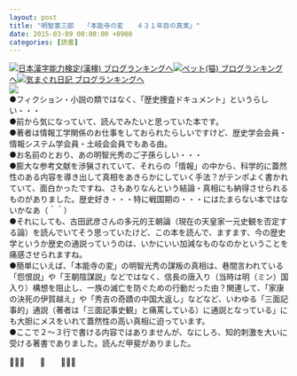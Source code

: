 ```yaml
---
layout: post
title: "明智憲三郎　　「本能寺の変　　４３１年目の真実」"
date: 2015-03-09 00:00:00 +0900
categories: [読書]
---
```


[![](/syuusyuu9701/assets/images/明智憲三郎-「本能寺の変-４３１年目の真実」-br_c_3028_1.gif)](http://blog.with2.net/link.php?1659096:3028 "日本漢字能力検定(漢検) ブログランキングへ")[日本漢字能力検定(漢検) ブログランキングへ](http://blog.with2.net/link.php?1659096:3028)[![](/syuusyuu9701/assets/images/明智憲三郎-「本能寺の変-４３１年目の真実」-br_c_1348_1.gif)](http://blog.with2.net/link.php?1659096:1348 "ペット(猫) ブログランキングへ")[ペット(猫) ブログランキングへ](http://blog.with2.net/link.php?1659096:1348)[![](/syuusyuu9701/assets/images/明智憲三郎-「本能寺の変-４３１年目の真実」-br_c_9257_1.gif)](http://blog.with2.net/link.php?1659096:9257 "気まぐれ日記 ブログランキングへ")[気まぐれ日記 ブログランキングへ](http://blog.with2.net/link.php?1659096:9257)　  
![](/syuusyuu9701/assets/images/明智憲三郎-「本能寺の変-４３１年目の真実」-c12943be6daffee8c44a3800d84104ec.png)  
●フィクション・小説の類ではなく、「歴史捜査ドキュメント」というらしい・・・  
●前から気になっていて、読んでみたいと思っていた本です。  
●著者は情報工学関係のお仕事をしておられたらしいですけど、歴史学会会員・情報システム学会員・土岐会会員でもある由。  
●お名前のとおり、あの明智光秀のご子孫らしい・・・  
●膨大な参考文献を渉猟されていて、それらの「情報」の中から、科学的に蓋然性のある内容を導き出して真相をあきらかにしていく手法？がテンポよく書かれていて、面白かったですね、さもありなんという結論・真相にも納得させられるものがありました。歴史好き・・・特に戦国期の・・・にはたまらない本ではないかなあ（＾＾）  
●それにしても、古田武彦さんの多元的王朝論（現在の天皇家一元史観を否定する論）を読んでいてそう思っていたけど、この本を読んで、ますます、今の歴史学というか歴史の通説っていうのは、いかにいい加減なものなのかということを痛感させられますね。  
●簡単にいえば、「本能寺の変」の明智光秀の謀叛の真相は、巷間言われている「怨恨説」や「王朝陰謀説」などではなく、信長の唐入り（当時は明（ミン）国入り）構想を阻止し、一族の滅亡を防ぐための行動だった由？関連して、「家康の決死の伊賀越え」や「秀吉の奇蹟の中国大返し」などなど、いわゆる「三面記事的」通説（著者は「三面記事史観」と痛罵している）に通説となっている」にも大胆にメスをいれて蓋然性の高い真相に迫っています。  
●ここで２～３行で書ける内容ではありませんが、なにしろ、知的刺激を大いに受ける著書でありました。読んだ甲斐がありました。  
  
👋👋👋　　🐑　　👋👋👋  
  